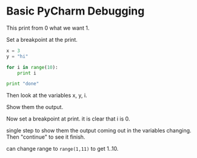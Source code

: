 # Basic PyCharm Debugging

This print from 0 what we want 1.

Set a breakpoint at the print.
 
```python
x = 3
y = "hi"

for i in range(10):
    print i

print "done"
```

Then look at the variables x, y, i. 

Show them the output.

Now set a breakpoint at print. it is clear that i is 0.

single step to show them the output coming out in the variables changing. Then "continue" to see it finish.

can change range to `range(1,11)` to get 1..10.